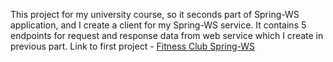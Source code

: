 This project for my university course, so it seconds part of Spring-WS application, and I create a client for my Spring-WS service. It contains 5 endpoints for request and response data from web service which I create in previous part.
Link to first project - <a href="https://github.com/FeodosiiShus/Spring-WS-Fitness-Club">Fitness Club Spring-WS</a>